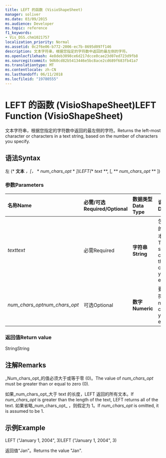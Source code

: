 ```yaml
---
title: LEFT 的函数 (VisioShapeSheet)
manager: soliver
ms.date: 03/09/2015
ms.audience: Developer
ms.topic: reference
f1_keywords:
- Vis_DSS.chm1021757
localization_priority: Normal
ms.assetid: 0c2f6e06-b772-2006-ec7b-8695d097f146
description: 文本字符串，根据您指定的字符数中返回的最左侧的字符。
ms.openlocfilehash: 4e8deb3098ce6d217dcce0cae23d07ed723d9fb8
ms.sourcegitcommit: 9d60cd82b5413446e5bc8ace2cd689f683fb41a7
ms.translationtype: MT
ms.contentlocale: zh-CN
ms.lasthandoff: 06/11/2018
ms.locfileid: "19780555"
---
```

# <a name="left-function-visioshapesheet"></a><span data-ttu-id="ae0ef-103">LEFT 的函数 (VisioShapeSheet)</span><span class="sxs-lookup"><span data-stu-id="ae0ef-103">LEFT Function (VisioShapeSheet)</span></span>

<span data-ttu-id="ae0ef-104">文本字符串，根据您指定的字符数中返回的最左侧的字符。</span><span class="sxs-lookup"><span data-stu-id="ae0ef-104">Returns the left-most character or characters in a text string, based on the number of characters you specify.</span></span>
  
## <a name="syntax"></a><span data-ttu-id="ae0ef-105">语法</span><span class="sxs-lookup"><span data-stu-id="ae0ef-105">Syntax</span></span>

<span data-ttu-id="ae0ef-106">左 (* **文本** *，[，* * *num_chars_opt* * *])</span><span class="sxs-lookup"><span data-stu-id="ae0ef-106">LEFT(** *text* **, [, ** *num_chars_opt* ** ])</span></span> 
  
### <a name="parameters"></a><span data-ttu-id="ae0ef-107">参数</span><span class="sxs-lookup"><span data-stu-id="ae0ef-107">Parameters</span></span>

|<span data-ttu-id="ae0ef-108">**名称**</span><span class="sxs-lookup"><span data-stu-id="ae0ef-108">**Name**</span></span>|<span data-ttu-id="ae0ef-109">**必需/可选**</span><span class="sxs-lookup"><span data-stu-id="ae0ef-109">**Required/Optional**</span></span>|<span data-ttu-id="ae0ef-110">**数据类型**</span><span class="sxs-lookup"><span data-stu-id="ae0ef-110">**Data Type**</span></span>|<span data-ttu-id="ae0ef-111">**说明**</span><span class="sxs-lookup"><span data-stu-id="ae0ef-111">**Description**</span></span>|
|:-----|:-----|:-----|:-----|
| <span data-ttu-id="ae0ef-112">_text_</span><span class="sxs-lookup"><span data-stu-id="ae0ef-112">_text_</span></span> <br/> |<span data-ttu-id="ae0ef-113">必需</span><span class="sxs-lookup"><span data-stu-id="ae0ef-113">Required</span></span>  <br/> |<span data-ttu-id="ae0ef-114">**字符串**</span><span class="sxs-lookup"><span data-stu-id="ae0ef-114">**String**</span></span> <br/> |<span data-ttu-id="ae0ef-115">包含要提取的字符的文本字符串。</span><span class="sxs-lookup"><span data-stu-id="ae0ef-115">The text string that contains the characters you want to extract.</span></span>  <br/> |
| <span data-ttu-id="ae0ef-116">_num_chars_opt_</span><span class="sxs-lookup"><span data-stu-id="ae0ef-116">_num_chars_opt_</span></span> <br/> |<span data-ttu-id="ae0ef-117">可选</span><span class="sxs-lookup"><span data-stu-id="ae0ef-117">Optional</span></span>  <br/> |<span data-ttu-id="ae0ef-118">**数字**</span><span class="sxs-lookup"><span data-stu-id="ae0ef-118">**Numeric**</span></span> <br/> |<span data-ttu-id="ae0ef-119">要提取的字符数。</span><span class="sxs-lookup"><span data-stu-id="ae0ef-119">The number of characters you want to extract.</span></span>  <br/> |
   
### <a name="return-value"></a><span data-ttu-id="ae0ef-120">返回值</span><span class="sxs-lookup"><span data-stu-id="ae0ef-120">Return value</span></span>

<span data-ttu-id="ae0ef-121">String</span><span class="sxs-lookup"><span data-stu-id="ae0ef-121">String</span></span>
  
## <a name="remarks"></a><span data-ttu-id="ae0ef-122">注解</span><span class="sxs-lookup"><span data-stu-id="ae0ef-122">Remarks</span></span>

<span data-ttu-id="ae0ef-123">_Num_chars_opt_的值必须大于或等于零 (0)。</span><span class="sxs-lookup"><span data-stu-id="ae0ef-123">The value of  _num_chars_opt_ must be greater than or equal to zero (0).</span></span> 
  
<span data-ttu-id="ae0ef-124">如果_num_chars_opt_大于 text 的长度，LEFT 返回的所有文本。</span><span class="sxs-lookup"><span data-stu-id="ae0ef-124">If  _num_chars_opt_ is greater than the length of the text, LEFT returns all of the text.</span></span> <span data-ttu-id="ae0ef-125">如果省略_num_chars_opt_ ，则假定为 1。</span><span class="sxs-lookup"><span data-stu-id="ae0ef-125">If  _num_chars_opt_ is omitted, it is assumed to be 1.</span></span> 
  
## <a name="example"></a><span data-ttu-id="ae0ef-126">示例</span><span class="sxs-lookup"><span data-stu-id="ae0ef-126">Example</span></span>

<span data-ttu-id="ae0ef-127">LEFT ("January 1, 2004", 3)</span><span class="sxs-lookup"><span data-stu-id="ae0ef-127">LEFT ("January 1, 2004", 3)</span></span> 
  
<span data-ttu-id="ae0ef-128">返回值“Jan”。</span><span class="sxs-lookup"><span data-stu-id="ae0ef-128">Returns the value "Jan".</span></span> 
  

